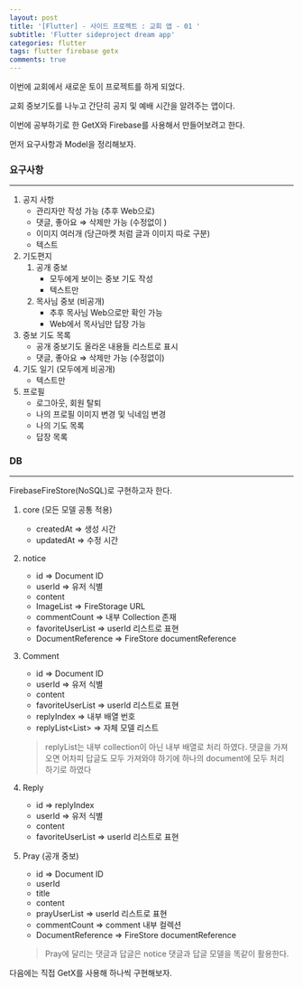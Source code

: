 ```yaml
---
layout: post
title: '[Flutter] - 사이드 프로젝트 : 교회 앱 - 01 '
subtitle: 'Flutter sideproject dream app'
categories: flutter
tags: flutter firebase getx
comments: true
---
```


이번에 교회에서 새로운 토이 프로젝트를 하게 되었다.

교회 중보기도를 나누고 간단히 공지 및 예배 시간을 알려주는 앱이다.

이번에 공부하기로 한 GetX와 Firebase를 사용해서 만들어보려고 한다.

먼저 요구사항과 Model을 정리해보자.

### 요구사항

---

1. 공지 사항
   - 관리자만 작성 가능 (추후 Web으로)
   - 댓글, 좋아요 ⇒ 삭제만 가능 (수정없이 )
   - 이미지 여러개 (당근마켓 처럼 글과 이미지 따로 구분)
   - 텍스트
2. 기도편지
   1. 공개 중보
      - 모두에게 보이는 중보 기도 작성
      - 텍스트만
   2. 목사님 중보 (비공개)
      - 추후 목사님 Web으로만 확인 가능
      - Web에서 목사님만 답장 가능
3. 중보 기도 목록
   - 공개 중보기도 올라온 내용들 리스트로 표시
   - 댓글, 좋아요 ⇒ 삭제만 가능 (수정없이)
4. 기도 일기 (모두에게 비공개)
   - 텍스트만
5. 프로필
   - 로그아웃, 회원 탈퇴
   - 나의 프로필 이미지 변경 및 닉네임 변경
   - 나의 기도 목록
   - 답장 목록

### DB

---

FirebaseFireStore(NoSQL)로 구현하고자 한다.

1. core (모든 모델 공통 적용)

   - createdAt ⇒ 생성 시간
   - updatedAt ⇒ 수정 시간

1. notice
   - id <String> ⇒ Document ID
   - userId <String> ⇒ 유저 식별
   - content <String>
   - ImageList<String> ⇒ FireStorage URL
   - commentCount <int> ⇒ 내부 Collection 존재
   - favoriteUserList <String> ⇒ userId 리스트로 표현
   - DocumentReference ⇒ FireStore documentReference
1. Comment

   - id <String> ⇒ Document ID
   - userId <String> ⇒ 유저 식별
   - content <String>
   - favoriteUserList <String> ⇒ userId 리스트로 표현
   - replyIndex <int> ⇒ 내부 배열 번호
   - replyList<List<ReplyModel>> ⇒ 자체 모델 리스트

   > replyList는 내부 collection이 아닌 내부 배열로 처리 하였다. 댓글을 가져오면 어차피 답글도 모두 가져와야 하기에 하나의 document에 모두 처리 하기로 하였다

1. Reply
   - id <String> ⇒ replyIndex
   - userId <String> ⇒ 유저 식별
   - content <String>
   - favoriteUserList <String> ⇒ userId 리스트로 표현
1. Pray (공개 중보)

   - id <String> ⇒ Document ID
   - userId
   - title <String>
   - content <String>
   - prayUserList <String> ⇒ userId 리스트로 표현
   - commentCount <int> ⇒ comment 내부 컬렉션
   - DocumentReference ⇒ FireStore documentReference

   > Pray에 달리는 댓글과 답글은 notice 댓글과 답글 모델을 똑같이 활용한다.

다음에는 직접 GetX를 사용해 하나씩 구현해보자.
